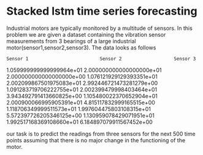 # Stacked lstm time series forecasting

Industrial motors are typically monitored by a multitude of sensors. In this problem we are given a dataset containing the vibration sensor measurements from 3 bearings of a large industrial motor(sensor1,sensor2,sensor3). The data looks as follows


    Sensor 1	                      Sensor 2                   Sensor 3
1.059999999999999964e+01	2.000000000000000000e+01	2.000000000000000000e+00
1.076121929129393351e+01	2.002099867501975083e+01	2.992446721473281279e+00
1.091283719706222755e+01	2.002399479998403464e+01	3.943492791413660825e+00
1.105480022370652904e+01	2.000900066995905391e+01	4.815117832999165515e+00
1.118706349999511573e+01	1.997604475803108315e+01	5.572397726205346125e+00
1.130959078429071951e+01	1.992517168369108660e+01	6.184897079911567452e+00

our task is to predict the readings from three sensors for the next 500 time points assuming that there is no major change in the functioning of the motor.
